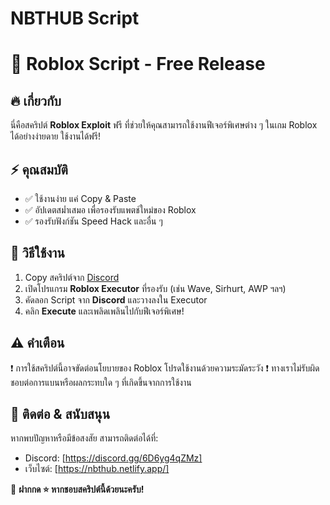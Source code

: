 # NBTHUB Script

# 🚀 Roblox Script - Free Release

## 🔥 เกี่ยวกับ
นี่คือสคริปต์ **Roblox Exploit** ฟรี ที่ช่วยให้คุณสามารถใช้งานฟีเจอร์พิเศษต่าง ๆ ในเกม Roblox ได้อย่างง่ายดาย ใช้งานได้ฟรี!

## ⚡ คุณสมบัติ
- ✅ ใช้งานง่าย แค่ Copy & Paste
- ✅ อัปเดตสม่ำเสมอ เพื่อรองรับแพตช์ใหม่ของ Roblox
- ✅ รองรับฟังก์ชัน Speed Hack และอื่น ๆ

## 📜 วิธีใช้งาน
1. Copy สคริปต์จาก [Discord](https://discord.gg/6D6yg4qZMz)
2. เปิดโปรแกรม **Roblox Executor** ที่รองรับ (เช่น Wave, Sirhurt, AWP ฯลฯ)
3. คัดลอก Script จาก **Discord** และวางลงใน Executor
4. คลิก **Execute** และเพลิดเพลินไปกับฟีเจอร์พิเศษ!

## ⚠️ คำเตือน
❗ การใช้สคริปต์นี้อาจขัดต่อนโยบายของ Roblox โปรดใช้งานด้วยความระมัดระวัง
❗ ทางเราไม่รับผิดชอบต่อการแบนหรือผลกระทบใด ๆ ที่เกิดขึ้นจากการใช้งาน

## 💬 ติดต่อ & สนับสนุน
หากพบปัญหาหรือมีข้อสงสัย สามารถติดต่อได้ที่:
- Discord: [https://discord.gg/6D6yg4qZMz]
- เว็บไซต์: [https://nbthub.netlify.app/]

📌 **ฝากกด ⭐ หากชอบสคริปต์นี้ด้วยนะครับ!**

